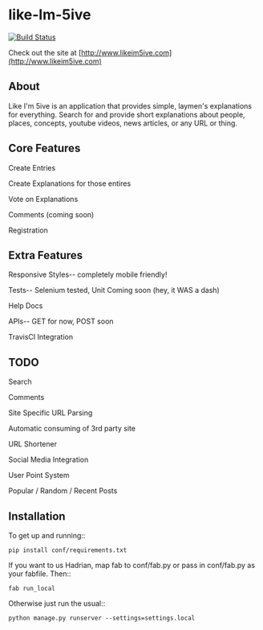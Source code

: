 like-lm-5ive
============

[![Build Status](https://secure.travis-ci.org/checoze/like-im-5ive.png?branch=develop)](http://travis-ci.org/checoze/like-im-5ive)


Check out the site at [http://www.likeim5ive.com](http://www.likeim5ive.com)

About
-----

Like I'm 5ive is an application that provides simple, laymen's explanations for everything. Search for and provide short explanations about
people, places, concepts, youtube videos, news articles, or any URL or thing. 


Core Features
--------

Create Entries

Create Explanations for those entires

Vote on Explanations

Comments (coming soon)

Registration

Extra Features
--------

Responsive Styles-- completely mobile friendly!

Tests-- Selenium tested, Unit Coming soon (hey, it WAS a dash)

Help Docs

APIs-- GET for now, POST soon

TravisCI Integration


TODO
----

Search

Comments

Site Specific URL Parsing

Automatic consuming of 3rd party site

URL Shortener

Social Media Integration

User Point System

Popular / Random / Recent Posts




Installation
------------

To get up and running::

    pip install conf/requirements.txt

If you want to us Hadrian, map fab to conf/fab.py or pass in conf/fab.py as your fabfile.  Then::

    fab run_local

Otherwise just run the usual::

    python manage.py runserver --settings=settings.local